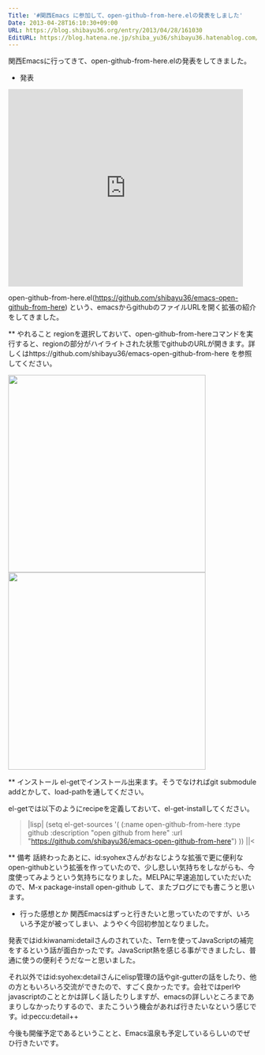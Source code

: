 ```yaml
---
Title: '#関西Emacs に参加して、open-github-from-here.elの発表をしました'
Date: 2013-04-28T16:10:30+09:00
URL: https://blog.shibayu36.org/entry/2013/04/28/161030
EditURL: https://blog.hatena.ne.jp/shiba_yu36/shibayu36.hatenablog.com/atom/entry/11696248318752854089
---
```


関西Emacsに行ってきて、open-github-from-here.elの発表をしてきました。

* 発表

<iframe src="http://www.slideshare.net/slideshow/embed_code/20114945" width="476" height="400" frameborder="0" marginwidth="0" marginheight="0" scrolling="no"></iframe>

open-github-from-here.el(https://github.com/shibayu36/emacs-open-github-from-here) という、emacsからgithubのファイルURLを開く拡張の紹介をしてきました。

** やれること
regionを選択しておいて、open-github-from-hereコマンドを実行すると、regionの部分がハイライトされた状態でgithubのURLが開きます。詳しくはhttps://github.com/shibayu36/emacs-open-github-from-here を参照してください。

<img src="https://raw.github.com/shibayu36/emacs-open-github-from-here/master/image/select-region.png" height="400px" />

<img src="https://raw.github.com/shibayu36/emacs-open-github-from-here/master/image/open-github.png" height="400px" />

** インストール
el-getでインストール出来ます。そうでなければgit submodule addとかして、load-pathを通してください。

el-getでは以下のようにrecipeを定義しておいて、el-get-installしてください。
>|lisp|
(setq el-get-sources
      '(
        (:name open-github-from-here
               :type github
               :description "open github from here"
               :url "https://github.com/shibayu36/emacs-open-github-from-here")
        ))
||<

** 備考
話終わったあとに、id:syohexさんがおなじような拡張で更に便利なopen-githubという拡張を作っていたので、少し悲しい気持ちをしながらも、今度使ってみようという気持ちになりました。MELPAに早速追加していただいたので、M-x package-install open-github して、またブログにでも書こうと思います。


* 行った感想とか
関西Emacsはずっと行きたいと思っていたのですが、いろいろ予定が被ってしまい、ようやく今回初参加となりました。

発表ではid:kiwanami:detailさんのされていた、Ternを使ってJavaScriptの補完をするという話が面白かったです。JavaScript熱を感じる事ができましたし、普通に使うの便利そうだなーと思いました。

それ以外ではid:syohex:detailさんにelisp管理の話やgit-gutterの話をしたり、他の方ともいろいろ交流ができたので、すごく良かったです。会社ではperlやjavascriptのこととかは詳しく話したりしますが、emacsの詳しいところまであまりしなかったりするので、またこういう機会があれば行きたいなという感じです。id:peccu:detail++

今後も開催予定であるということと、Emacs温泉も予定しているらしいのでぜひ行きたいです。
